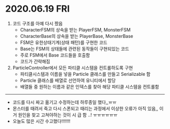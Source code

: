 # 2020.06.19 FRI

1. 코드 구조를 아예 다시 짰음
	- CharacterFSM의 상속을 받는 PlayerFSM, MonsterFSM
	- CharacterBase의 상속을 받는 PlayerBase, MonsterBase
	- FSM은 유한상태기계(상태 패턴)를 구현한 코드
	- Base는 FSM의 상태들에 관련된 동작들이 구현되있는 코드 
	- 주로 FSM에서 Base 코드들을 호출함
	- 코드가 간략해짐
2. ParticleController에서 모든 파티클 시스템을 컨트롤하도록 구현
	- 파티클시스템과 이름을 넣을 Particle 클래스를 만들고 Serializable 함
	- Particle 클래스를 배열로 선언하여 유니티에서 할당
	- 배열들 중 원하는 이름과 같은 인덱스를 찾아 해당 파티클 시스템을 컨트롤함

***

- 코드를 다시 짜고 옮기고 수정하는데 하루종일 했다,,ㅠㅠ
- 몬스터를 때려서 죽고 다시 스폰되고 때리는 과정에서 이상한 오류가 아직 있음,,
  이거 원인을 찾고 고쳐야하는 것이 시 급 함 ..! ㅠㅠㅠㅠㅠㅠ
- 오늘도 많은 시간 수고했다!!!!!!!
